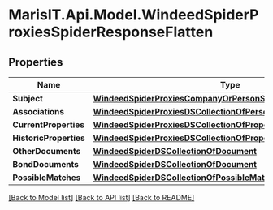 
# MarisIT.Api.Model.WindeedSpiderProxiesSpiderResponseFlatten

## Properties

Name | Type | Description | Notes
------------ | ------------- | ------------- | -------------
**Subject** | [**WindeedSpiderProxiesCompanyOrPersonSubject**](WindeedSpiderProxiesCompanyOrPersonSubject.md) |  | [optional] 
**Associations** | [**WindeedSpiderProxiesDSCollectionOfPersonOrCompanyAssociation**](WindeedSpiderProxiesDSCollectionOfPersonOrCompanyAssociation.md) |  | [optional] 
**CurrentProperties** | [**WindeedSpiderProxiesDSCollectionOfPropertyFlatten**](WindeedSpiderProxiesDSCollectionOfPropertyFlatten.md) |  | [optional] 
**HistoricProperties** | [**WindeedSpiderProxiesDSCollectionOfPropertyFlatten**](WindeedSpiderProxiesDSCollectionOfPropertyFlatten.md) |  | [optional] 
**OtherDocuments** | [**WindeedSpiderDSCollectionOfDocument**](WindeedSpiderDSCollectionOfDocument.md) |  | [optional] 
**BondDocuments** | [**WindeedSpiderDSCollectionOfDocument**](WindeedSpiderDSCollectionOfDocument.md) |  | [optional] 
**PossibleMatches** | [**WindeedSpiderDSCollectionOfPossibleMatch**](WindeedSpiderDSCollectionOfPossibleMatch.md) |  | [optional] 

[[Back to Model list]](../README.md#documentation-for-models)
[[Back to API list]](../README.md#documentation-for-api-endpoints)
[[Back to README]](../README.md)

